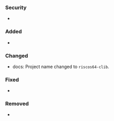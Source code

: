 ### Security
- 

### Added
- 

### Changed
- docs: Project name changed to `riscos64-clib`.

### Fixed
- 

### Removed
- 
